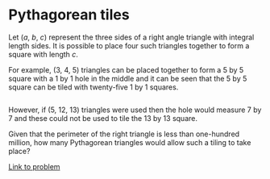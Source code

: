 # Pythagorean tiles

<p>Let (<i>a</i>, <i>b</i>, <i>c</i>) represent the three sides of a right angle triangle with integral length sides. It is possible to place four such triangles together to form a square with length <i>c</i>.</p>
<p>For example, (3, 4, 5) triangles can be placed together to form a 5 by 5 square with a 1 by 1 hole in the middle and it can be seen that the 5 by 5 square can be tiled with twenty-five 1 by 1 squares.</p>
<div class="center">
<img src="project/images/p139.png" class="dark_img" alt="" /></div>
<p>However, if (5, 12, 13) triangles were used then the hole would measure 7 by 7 and these could not be used to tile the 13 by 13 square.</p>
<p>Given that the perimeter of the right triangle is less than one-hundred million, how many Pythagorean triangles would allow such a tiling to take place?</p>


[Link to problem](https://projecteuler.net/problem=139)

